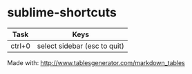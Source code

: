 # sublime-shortcuts

| Task          | Keys                                 |
|-------------- |--------------------------------------|
| ctrl+0        | select sidebar (esc to quit)         |

Made with: http://www.tablesgenerator.com/markdown_tables
